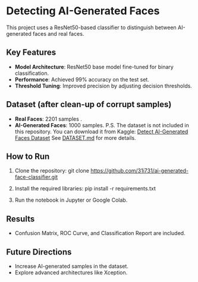 # Detecting AI-Generated Faces

This project uses a ResNet50-based classifier to distinguish between AI-generated faces and real faces.

## Key Features
- **Model Architecture**: ResNet50 base model fine-tuned for binary classification.
- **Performance**: Achieved 99% accuracy on the test set.
- **Threshold Tuning**: Improved precision by adjusting decision thresholds.

## Dataset (after clean-up of corrupt samples)
- **Real Faces**: 2201 samples .
- **AI-Generated Faces**: 1000 samples.
P.S. The dataset is not included in this repository. You can download it from Kaggle:
[Detect AI-Generated Faces Dataset](https://www.kaggle.com/datasets/shahzaibshazoo/detect-ai-generated-faces-high-quality-dataset)
See [DATASET.md](DATASET.md) for more details.

## How to Run
1. Clone the repository:
git clone https://github.com/31i731/ai-generated-face-classifier.git

2. Install the required libraries:
pip install -r requirements.txt

3. Run the notebook in Jupyter or Google Colab.

## Results
- Confusion Matrix, ROC Curve, and Classification Report are included.

## Future Directions
- Increase AI-generated samples in the dataset.
- Explore advanced architectures like Xception.
